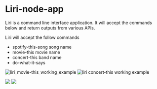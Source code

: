 # Liri-node-app



Liri is a command line interface application.  It will accept the commands below and return outputs from various APIs.

Liri will accept the follow commands
* spotify-this-song  song name
* movie-this  movie name
* concert-this  band name
* do-what-it-says

![liri_movie-this_working_example](https://user-images.githubusercontent.com/43359312/52515086-2d57b400-2bdd-11e9-8ad0-91eb42cb34bc.PNG)
![liri concert-this working example](https://user-images.githubusercontent.com/43359312/52515176-de5e4e80-2bdd-11e9-9245-fbd5113ee061.PNG)

![](./assets/liri_movie-this_working_example)
![](./assets/spotify-this_working_example)